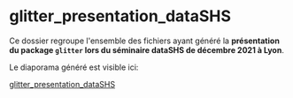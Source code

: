 # glitter_presentation_dataSHS

Ce dossier regroupe l'ensemble des fichiers ayant généré la **présentation du package `glitter` lors du séminaire dataSHS de décembre 2021 à Lyon**. 

Le diaporama généré est visible ici:

[glitter_presentation_dataSHS](http://perso.ens-lyon.fr/lise.vaudor/RECIT/presentation_dataSHS.html)
